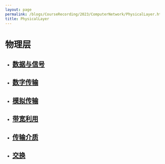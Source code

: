 ```yaml
---
layout: page
permalink: /blogs/CourseRecording/2023/ComputerNetwork/PhysicalLayer.html
title: PhysicalLayer
---
```



# 物理层

- ## [数据与信号](https://CRYoushiwo.github.io/blogs/CourseRecording/2023/ComputerNetwork/PhysicalLayer/DataAndSignals)

- ## [数字传输](https://CRYoushiwo.github.io/blogs/CourseRecording/2023/ComputerNetwork/PhysicalLayer/DigitalTransmission)

- ## [模拟传输](https://CRYoushiwo.github.io/blogs/CourseRecording/2023/ComputerNetwork/PhysicalLayer/AnalogTransmission)

- ## [带宽利用](https://CRYoushiwo.github.io/blogs/CourseRecording/2023/ComputerNetwork/PhysicalLayer/BandwidthUtilization)

- ## [传输介质](https://CRYoushiwo.github.io/blogs/CourseRecording/2023/ComputerNetwork/PhysicalLayer/TransmissionMedia)

- ## [交换](https://CRYoushiwo.github.io/blogs/CourseRecording/2023/ComputerNetwork/PhysicalLayer/Switching)